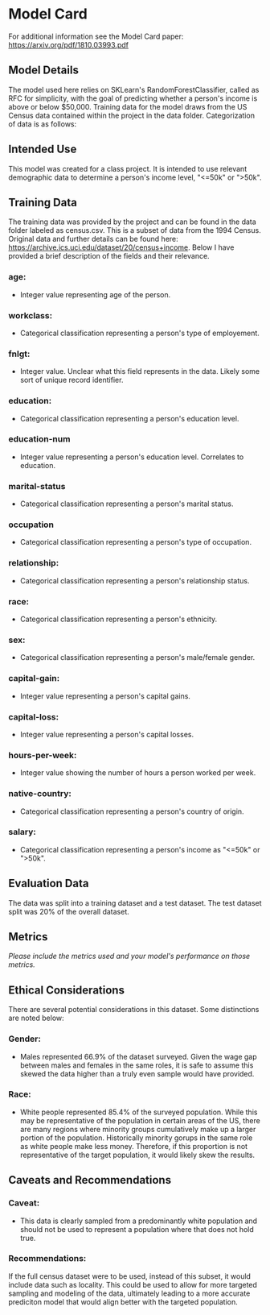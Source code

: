 # Model Card

For additional information see the Model Card paper: https://arxiv.org/pdf/1810.03993.pdf

## Model Details

The model used here relies on SKLearn's RandomForestClassifier, called as RFC for simplicity, with the goal of predicting whether a person's income is above or below $50,000. Training data for the model draws from the US Census data contained within the project in the data folder. Categorization of data is as follows:

## Intended Use

This model was created for a class project. It is intended to use relevant demographic data to determine a person's income level, "<=50k" or ">50k".

## Training Data

The training data was provided by the project and can be found in the data folder labeled as census.csv. This is a subset of data from the 1994 Census. Original data and further details can be found here: https://archive.ics.uci.edu/dataset/20/census+income. Below I have provided a brief description of the fields and their relevance.

### age:
- Integer value representing age of the person.

### workclass:
- Categorical classification representing a person's type of employement.

### fnlgt:
- Integer value. Unclear what this field represents in the data. Likely some sort of unique record identifier.

### education:
- Categorical classification representing a person's education level.

### education-num
- Integer value representing a person's education level. Correlates to education.

### marital-status
- Categorical classification representing a person's marital status.

### occupation
- Categorical classification representing a person's type of occupation.

### relationship:
- Categorical classification representing a person's relationship status.

### race:
- Categorical classification representing a person's ethnicity.

### sex:
- Categorical classification representing a person's male/female gender.

### capital-gain:
- Integer value representing a person's capital gains.

### capital-loss:
- Integer value representing a person's capital losses.

### hours-per-week:
- Integer value showing the number of hours a person worked per week.

### native-country:
- Categorical classification representing a person's country of origin.

### salary:
- Categorical classification representing a person's income as "<=50k" or ">50k".

## Evaluation Data

The data was split into a training dataset and a test dataset. The test dataset split was 20% of the overall dataset.

## Metrics
_Please include the metrics used and your model's performance on those metrics._

## Ethical Considerations

There are several potential considerations in this dataset. Some distinctions are noted below:

### Gender:
- Males represented 66.9% of the dataset surveyed. Given the wage gap between males and females in the same roles, it is safe to assume this skewed the data higher than a truly even sample would have provided.

### Race:
- White people represented 85.4% of the surveyed population. While this may be representative of the population in certain areas of the US, there are many regions where minority groups cumulatively make up a larger portion of the population. Historically minority gorups in the same role as white people make less money. Therefore, if this proportion is not representative of the target population, it would likely skew the results.

## Caveats and Recommendations

### Caveat:
- This data is clearly sampled from a predominantly white population and should not be used to represent a population where that does not hold true. 

### Recommendations:
If the full census dataset were to be used, instead of this subset, it would include data such as locality. This could be used to allow for more targeted sampling and modeling of the data, ultimately leading to a more accurate prediciton model that would align better with the targeted population.
